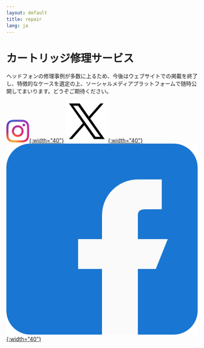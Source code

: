 ```yaml
---
layout: default
title: repair
lang: ja
---
```



# カートリッジ修理サービス

ヘッドフォンの修理事例が多数に上るため、今後はウェブサイトでの掲載を終了し、特徴的なケースを選定の上、ソーシャルメディアプラットフォームで随時公開してまいります。どうぞご期待ください。




[![Instagram](/assets/social-media/ic-ig.png){:width="40"}](https://www.instagram.com/ultimatecartridge?igsh=MWlxeTA3YTY5bmhhYg==)
[![X](/assets/social-media/ic-x.png){:width="40"}](https://x.com/Ultimatear28930?t=fMOBVFvatHWM5GKmqOJfKQ&s=09)[![Facebook](/assets/social-media/ic-fb.png){:width="40"}](https://www.facebook.com/share/1EpQQyXCqW/)
